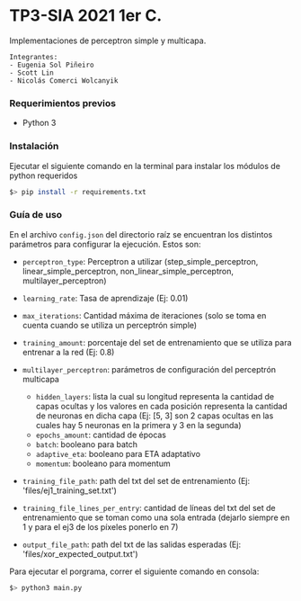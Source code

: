 # TP3-SIA 2021 1er C.

Implementaciones de perceptron simple y multicapa.
```
Integrantes:
- Eugenia Sol Piñeiro
- Scott Lin
- Nicolás Comerci Wolcanyik
```

### Requerimientos previos
- Python 3


### Instalación

Ejecutar el siguiente comando en la terminal para instalar los módulos de python requeridos
```bash
$> pip install -r requirements.txt
```

### Guía de uso
En el archivo `config.json` del directorio raíz se encuentran los distintos parámetros para configurar la ejecución. Estos son:

- `perceptron_type`: Perceptron a utilizar (step_simple_perceptron, linear_simple_perceptron, non_linear_simple_perceptron, multilayer_perceptron)

- `learning_rate`: Tasa de aprendizaje (Ej: 0.01)
- `max_iterations`: Cantidad máxima de iteraciones (solo se toma en cuenta cuando se utiliza un perceptrón simple)
- `training_amount`: porcentaje del set de entrenamiento que se utiliza para entrenar a la red (Ej: 0.8)
- `multilayer_perceptron`: parámetros de configuración del perceptrón multicapa
  - `hidden_layers`: lista la cual su longitud representa la cantidad de capas ocultas y los valores en cada posición representa la cantidad de neuronas en dicha capa (Ej: [5, 3] son 2 capas ocultas en las cuales hay 5 neuronas en la primera y 3 en la segunda)
  - `epochs_amount`: cantidad de épocas
  - `batch`: booleano para batch
  - `adaptive_eta`: booleano para ETA adaptativo
  - `momentum`: booleano para momentum
- `training_file_path`: path del txt del set de entrenamiento (Ej: 'files/ej1_training_set.txt')
- `training_file_lines_per_entry`: cantidad de líneas del txt del set de entrenamiento que se toman como una sola entrada (dejarlo siempre en 1 y para el ej3 de los píxeles ponerlo en 7)
- `output_file_path`: path del txt de las salidas esperadas (Ej: 'files/xor_expected_output.txt')

Para ejecutar el porgrama, correr el siguiente comando en consola:
```bash
$> python3 main.py
```
